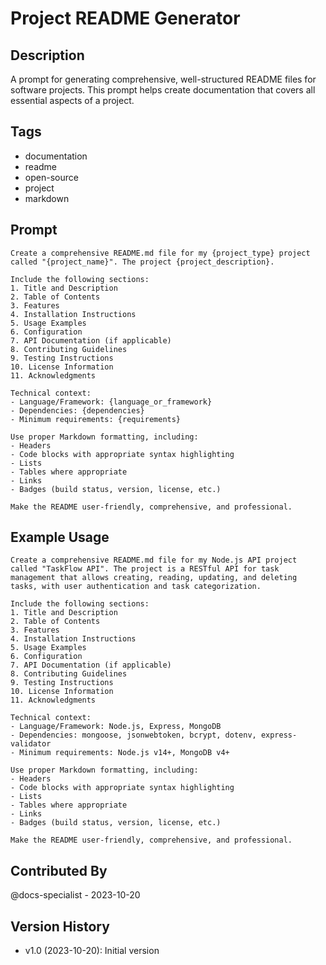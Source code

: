 # Project README Generator

## Description
A prompt for generating comprehensive, well-structured README files for software projects. This prompt helps create documentation that covers all essential aspects of a project.

## Tags
- documentation
- readme
- open-source
- project
- markdown

## Prompt
```
Create a comprehensive README.md file for my {project_type} project called "{project_name}". The project {project_description}.

Include the following sections:
1. Title and Description
2. Table of Contents
3. Features
4. Installation Instructions
5. Usage Examples
6. Configuration
7. API Documentation (if applicable)
8. Contributing Guidelines
9. Testing Instructions
10. License Information
11. Acknowledgments

Technical context:
- Language/Framework: {language_or_framework}
- Dependencies: {dependencies}
- Minimum requirements: {requirements}

Use proper Markdown formatting, including:
- Headers
- Code blocks with appropriate syntax highlighting
- Lists
- Tables where appropriate
- Links
- Badges (build status, version, license, etc.)

Make the README user-friendly, comprehensive, and professional.
```

## Example Usage
```
Create a comprehensive README.md file for my Node.js API project called "TaskFlow API". The project is a RESTful API for task management that allows creating, reading, updating, and deleting tasks, with user authentication and task categorization.

Include the following sections:
1. Title and Description
2. Table of Contents
3. Features
4. Installation Instructions
5. Usage Examples
6. Configuration
7. API Documentation (if applicable)
8. Contributing Guidelines
9. Testing Instructions
10. License Information
11. Acknowledgments

Technical context:
- Language/Framework: Node.js, Express, MongoDB
- Dependencies: mongoose, jsonwebtoken, bcrypt, dotenv, express-validator
- Minimum requirements: Node.js v14+, MongoDB v4+

Use proper Markdown formatting, including:
- Headers
- Code blocks with appropriate syntax highlighting
- Lists
- Tables where appropriate
- Links
- Badges (build status, version, license, etc.)

Make the README user-friendly, comprehensive, and professional.
```

## Contributed By
@docs-specialist - 2023-10-20

## Version History
- v1.0 (2023-10-20): Initial version 